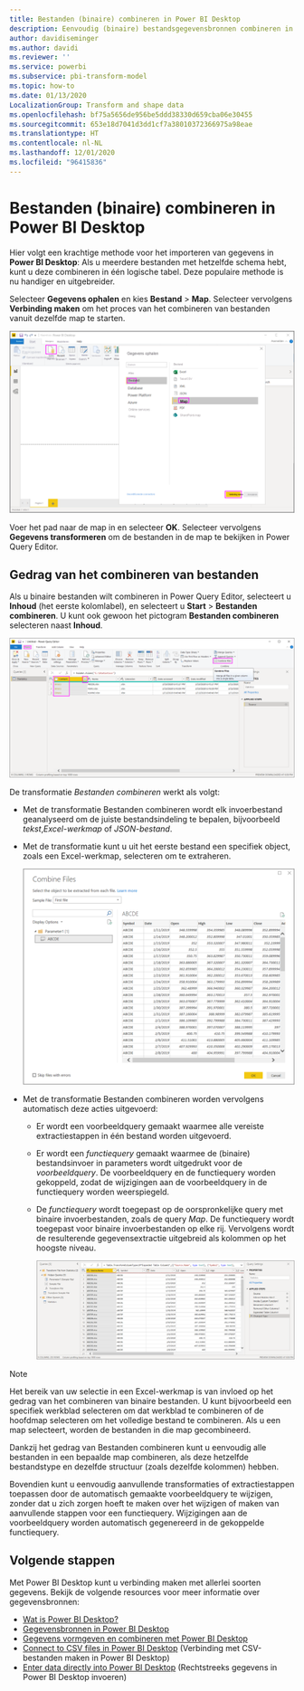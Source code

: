```yaml
---
title: Bestanden (binaire) combineren in Power BI Desktop
description: Eenvoudig (binaire) bestandsgegevensbronnen combineren in Power BI Desktop
author: davidiseminger
ms.author: davidi
ms.reviewer: ''
ms.service: powerbi
ms.subservice: pbi-transform-model
ms.topic: how-to
ms.date: 01/13/2020
LocalizationGroup: Transform and shape data
ms.openlocfilehash: bf75a5656de956be5ddd38330d659cba06e30455
ms.sourcegitcommit: 653e18d7041d3dd1cf7a38010372366975a98eae
ms.translationtype: HT
ms.contentlocale: nl-NL
ms.lasthandoff: 12/01/2020
ms.locfileid: "96415836"
---
```

# <a name="combine-files-binaries-in-power-bi-desktop"></a>Bestanden (binaire) combineren in Power BI Desktop

Hier volgt een krachtige methode voor het importeren van gegevens in **Power BI Desktop**: Als u meerdere bestanden met hetzelfde schema hebt, kunt u deze combineren in één logische tabel. Deze populaire methode is nu handiger en uitgebreider.

Selecteer **Gegevens ophalen** en kies **Bestand** > **Map**. Selecteer vervolgens **Verbinding maken** om het proces van het combineren van bestanden vanuit dezelfde map te starten.

![Verbinding maken met bestandsmap, dialoogvenster Gegevens ophalen, Power BI Desktop](media/desktop-combine-binaries/combine-binaries_1.png)

Voer het pad naar de map in en selecteer **OK**. Selecteer vervolgens **Gegevens transformeren** om de bestanden in de map te bekijken in Power Query Editor.

## <a name="combine-files-behavior"></a>Gedrag van het combineren van bestanden

Als u binaire bestanden wilt combineren in Power Query Editor, selecteert u **Inhoud** (het eerste kolomlabel), en selecteert u **Start** > **Bestanden combineren**. U kunt ook gewoon het pictogram **Bestanden combineren** selecteren naast **Inhoud**.

![Opdracht Bestanden combineren, Power Query Editor, Power BI Desktop](media/desktop-combine-binaries/combine-binaries_2a.png)

De transformatie *Bestanden combineren* werkt als volgt:

* Met de transformatie Bestanden combineren wordt elk invoerbestand geanalyseerd om de juiste bestandsindeling te bepalen, bijvoorbeeld *tekst*,*Excel-werkmap* of *JSON-bestand*.
* Met de transformatie kunt u uit het eerste bestand een specifiek object, zoals een Excel-werkmap, selecteren om te extraheren.
  
  ![Dialoogvenster Bestanden combineren, Power Query Editor, Power BI Desktop](media/desktop-combine-binaries/combine-binaries_3.png)
* Met de transformatie Bestanden combineren worden vervolgens automatisch deze acties uitgevoerd:
  
  * Er wordt een voorbeeldquery gemaakt waarmee alle vereiste extractiestappen in één bestand worden uitgevoerd.
  * Er wordt een *functiequery* gemaakt waarmee de (binaire) bestandsinvoer in parameters wordt uitgedrukt voor de *voorbeeldquery*. De voorbeeldquery en de functiequery worden gekoppeld, zodat de wijzigingen aan de voorbeeldquery in de functiequery worden weerspiegeld.
  * De *functiequery* wordt toegepast op de oorspronkelijke query met binaire invoerbestanden, zoals de query *Map*. De functiequery wordt toegepast voor binaire invoerbestanden op elke rij. Vervolgens wordt de resulterende gegevensextractie uitgebreid als kolommen op het hoogste niveau.

    ![Resultaten van de transformatie Bestanden combineren, Power Query Editor, Power BI Desktop](media/desktop-combine-binaries/combine-binaries_4.png)

> [!NOTE]
> Het bereik van uw selectie in een Excel-werkmap is van invloed op het gedrag van het combineren van binaire bestanden. U kunt bijvoorbeeld een specifiek werkblad selecteren om dat werkblad te combineren of de hoofdmap selecteren om het volledige bestand te combineren. Als u een map selecteert, worden de bestanden in die map gecombineerd. 

Dankzij het gedrag van Bestanden combineren kunt u eenvoudig alle bestanden in een bepaalde map combineren, als deze hetzelfde bestandstype en dezelfde structuur (zoals dezelfde kolommen) hebben.

Bovendien kunt u eenvoudig aanvullende transformaties of extractiestappen toepassen door de automatisch gemaakte voorbeeldquery te wijzigen, zonder dat u zich zorgen hoeft te maken over het wijzigen of maken van aanvullende stappen voor een functiequery. Wijzigingen aan de voorbeeldquery worden automatisch gegenereerd in de gekoppelde functiequery.

## <a name="next-steps"></a>Volgende stappen

Met Power BI Desktop kunt u verbinding maken met allerlei soorten gegevens. Bekijk de volgende resources voor meer informatie over gegevensbronnen:

* [Wat is Power BI Desktop?](../fundamentals/desktop-what-is-desktop.md)
* [Gegevensbronnen in Power BI Desktop](../connect-data/desktop-data-sources.md)
* [Gegevens vormgeven en combineren met Power BI Desktop](../connect-data/desktop-shape-and-combine-data.md)
* [Connect to CSV files in Power BI Desktop](../connect-data/desktop-connect-csv.md) (Verbinding met CSV-bestanden maken in Power BI Desktop)
* [Enter data directly into Power BI Desktop](../connect-data/desktop-enter-data-directly-into-desktop.md) (Rechtstreeks gegevens in Power BI Desktop invoeren)
